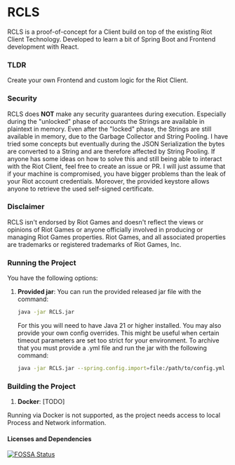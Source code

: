 # RCLS

RCLS is a proof-of-concept for a Client build on top of the existing Riot Client Technology. Developed to learn a bit of
Spring Boot and Frontend development with React.

### TLDR
Create your own Frontend and custom logic for the Riot Client.

### Security
RCLS does **NOT** make any security guarantees during execution.
Especially during the "unlocked" phase of accounts the Strings are available
in plaintext in memory. Even after the "locked" phase, the Strings are still available in memory, due to the Garbage Collector
and String Pooling. I have tried some concepts but eventually during the JSON Serialization the bytes are converted to a String
and are therefore affected by String Pooling. If anyone has some ideas on how to solve this and still being able to interact
with the Riot Client, feel free to create an issue or PR.
I will just assume that if your machine is compromised, you have bigger problems than the leak of your Riot account credentials.
Moreover, the provided keystore allows anyone to retrieve the used self-signed certificate.

### Disclaimer
RCLS isn't endorsed by Riot Games and doesn't reflect the views or opinions of Riot Games or anyone officially involved
in producing or managing Riot Games properties.
Riot Games, and all associated properties are trademarks or registered trademarks of Riot Games, Inc.

### Running the Project
You have the following options:
1. **Provided jar**: You can run the provided released jar file with the command:
   ```bash
   java -jar RCLS.jar
   ```
   For this you will need to have Java 21 or higher installed. You may also provide your own config overrides.
   This might be useful when certain timeout parameters are set too strict for your environment. 
   To archive that you must provide a .yml file and run the jar with the following command:
    ```bash
    java -jar RCLS.jar --spring.config.import=file:/path/to/config.yml
    ```

### Building the Project
1. **Docker**: [TODO]

Running via Docker is not supported, as the project needs access to local Process and Network information.
#### Licenses and Dependencies

[![FOSSA Status](https://app.fossa.com/api/projects/git%2Bgithub.com%2FJulianw03%2FRCLS.svg?type=large&issueType=license)](https://app.fossa.com/projects/git%2Bgithub.com%2FJulianw03%2FRCLS?ref=badge_large&issueType=license)